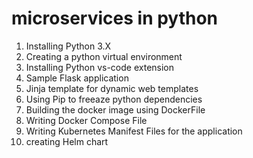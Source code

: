 # microservices in python

1. Installing Python 3.X
2. Creating a python virtual environment
3. Installing Python vs-code extension
4. Sample Flask application
5. Jinja template for dynamic web templates
6. Using Pip to freeaze python dependencies
7. Building the docker image using DockerFile
8. Writing Docker Compose File
9. Writing Kubernetes Manifest Files for the application
10. creating Helm chart
